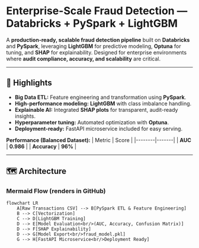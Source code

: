 
# Enterprise-Scale Fraud Detection — Databricks + PySpark + LightGBM

A **production-ready, scalable fraud detection pipeline** built on **Databricks** and **PySpark**, leveraging **LightGBM** for predictive modeling, **Optuna** for tuning, and **SHAP** for explainability. Designed for enterprise environments where **audit compliance, accuracy, and scalability** are critical.

---

## 🚀 Highlights
- **Big Data ETL:** Feature engineering and transformation using **PySpark**.
- **High-performance modeling:** **LightGBM** with class imbalance handling.
- **Explainable AI:** Integrated **SHAP plots** for transparent, audit-ready insights.
- **Hyperparameter tuning:** Automated optimization with **Optuna**.
- **Deployment-ready:** FastAPI microservice included for easy serving.

**Performance (Balanced Dataset):**
| Metric | Score |
|--------|-------|
| **AUC** | **0.986** |
| **Accuracy** | **96%** |

---

## 🗺 Architecture

### **Mermaid Flow (renders in GitHub)**

```mermaid
flowchart LR
    A[Raw Transactions CSV] --> B[PySpark ETL & Feature Engineering]
    B --> C[Vectorization]
    C --> D[LightGBM Training]
    D --> E[Model Evaluation<br/>(AUC, Accuracy, Confusion Matrix)]
    D --> F[SHAP Explainability]
    D --> G[Model Export<br/>fraud_model.pkl]
    G --> H[FastAPI Microservice<br/>Deployment Ready]
